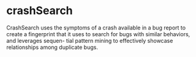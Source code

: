 # crashSearch
CrashSearch uses the symptoms of a crash available in a bug report to create a fingerprint that it uses to search for bugs with similar behaviors, and leverages sequen- tial pattern mining to effectively showcase relationships among duplicate bugs.
